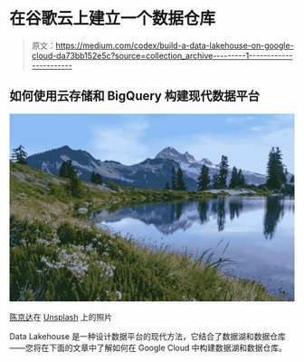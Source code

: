 # 在谷歌云上建立一个数据仓库

> 原文：<https://medium.com/codex/build-a-data-lakehouse-on-google-cloud-da73bb152e5c?source=collection_archive---------1----------------------->

## 如何使用云存储和 BigQuery 构建现代数据平台

![](img/82bb0681a9aa4180f6e4d8dc30d2aae0.png)

[陈京达](https://unsplash.com/@jingdachen?utm_source=unsplash&utm_medium=referral&utm_content=creditCopyText)在 [Unsplash](https://unsplash.com/s/photos/lake?utm_source=unsplash&utm_medium=referral&utm_content=creditCopyText) 上的照片

Data Lakehouse 是一种设计数据平台的现代方法，它结合了数据湖和数据仓库——您将在下面的文章中了解如何在 Google Cloud 中构建数据湖和数据仓库。